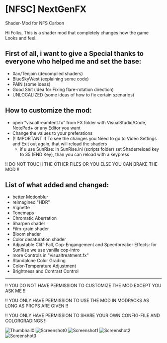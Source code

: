 # [NFSC] NextGenFX
Shader-Mod for NFS Carbon

Hi Folks,
This is a shader mod that completely changes how the game Looks and feel.

**First of all, i want to give a Special thanks to everyone who helped me and set the base:**
-----------------------------------------------------------------------------------------------
- Xan/Tenjoin (decompiled shaders)
- BlueSkyWest (explaining some code)
- PAIN (some ideas)
- Good Shit (idea for Fixing flare-rotation direction)
- UNLOCALIZED (some ideas of how to fix certain szenarios)

**How to customize the mod:**
-----------------------------------------------------------------------------------------------
- open "visualtreamtent.fx" from FX folder with VisualStudio/Code, NotePad+ or any Editor you want
- Change the values to your preferations
- (! IMPORTANT !) To see the changes you Need to go to Video Settings and Exit out again, that will reload the shaders
	 - if u use SunRise: in SunRise.ini (scripts folder) set Shaderreload key to 35 (END Key), than you can reload with a keypress

 !! DO NOT TOUCH THE OTHER FILES OR YOU ELSE YOU CAN BRAKE THE MOD !!

**List of what added and changed:**
-----------------------------------------------------------------------------------------------
- better Motionblur
- reimagined "HDR"
- Vignette
- Tonemaps
- Chromatic Aberration
- Sharpen shader
- Film-grain shader
- Bloom shader
- Color desaturation shader
- Adjustable Cliff-Fall, Cop-Engangement and Speedbreaker Effects: for SunRise we use vanilla cop-intro
- more Controls in "visualtreatment.fx"
- Standalone Color Grading
- Color-Temperature Adjustment
- Brightness and Contrast Control
-----------------------------------------------------------------------------------------------
!! YOU DO NOT HAVE PERMISSION TO CUSTOMIZE THE MOD EXCEPT YOU ASK ME !!

!! YOU ONLY HAVE PERMISSION TO USE THE MOD IN MODPACKS AS LONG AS PROPS ARE GIVEN !!

!! YOU ONLY HAVE PERMISSION TO SHARE YOUR OWN CONFIG-FILE AND COLORGRADINGS !!

![Thumbnail0](https://github.com/user-attachments/assets/da2f4d2a-6f8e-4c33-ab24-9546ba52b2e6)
![Screenshot0](https://github.com/user-attachments/assets/fd2df166-2f18-443b-9a31-24dad3d113c2)
![Screenshot1](https://github.com/user-attachments/assets/813bed66-8bca-42de-b997-4e7a9c1664ce)
![Screenshot2](https://github.com/user-attachments/assets/674f60a2-7aa9-479b-8503-dd7797587671)
![Screenshot3](https://github.com/user-attachments/assets/935f75f6-26cb-4455-82d8-c116ee0a2666)


